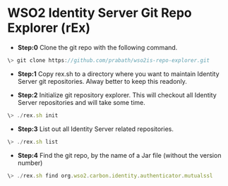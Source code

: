 # WSO2 Identity Server Git Repo Explorer (rEx)


* **Step:0** Clone the git repo with the following command. 

```javascript
\> git clone https://github.com/prabath/wso2is-repo-explorer.git
```

* **Step:1** Copy rex.sh to a directory where you want to maintain Identity Server git repositories. Alway better to keep this readonly.

* **Step:2** Initialize git repository explorer. This will checkout all Identity Server repositories and will take some time.

```javascript
\> ./rex.sh init
```

* **Step:3** List out all Identity Server related repositories.

```javascript
\> ./rex.sh list
```

* **Step:4** Find the git repo, by the name of a Jar file (without the version number)

```javascript
\> ./rex.sh find org.wso2.carbon.identity.authenticator.mutualssl
```
